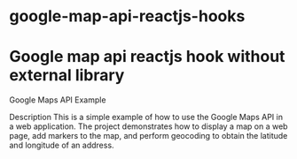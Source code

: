 # google-map-api-reactjs-hooks

# Google map api reactjs hook without external library
Google Maps API Example

Description
This  is a simple example of how to use the Google Maps API in a web application. The project demonstrates how to display a map on a web page, add markers to the map, and perform geocoding to obtain the latitude and longitude of an address.
